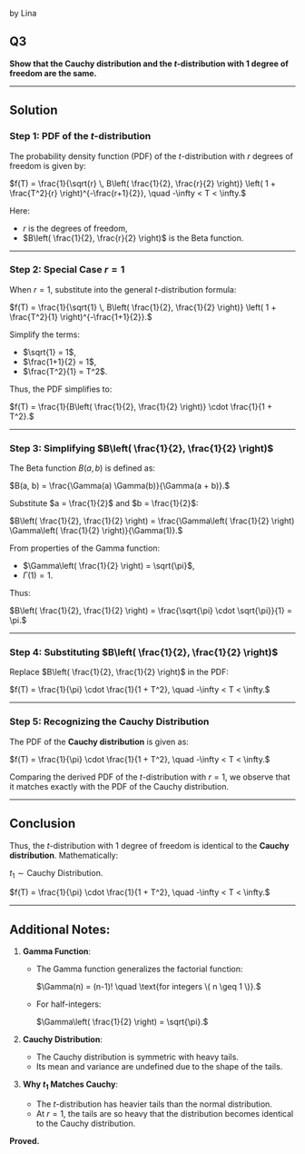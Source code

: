 by Lina
## Q3

**Show that the Cauchy distribution and the $t$-distribution with 1 degree of freedom are the same.**

---

## Solution

### Step 1: PDF of the $t$-distribution

The probability density function (PDF) of the $t$-distribution with $r$ degrees of freedom is given by:

$f(T) = \frac{1}{\sqrt{r} \, B\left( \frac{1}{2}, \frac{r}{2} \right)} \left( 1 + \frac{T^2}{r} \right)^{-\frac{r+1}{2}}, \quad -\infty < T < \infty.$

Here:
- $r$ is the degrees of freedom,
- $B\left( \frac{1}{2}, \frac{r}{2} \right)$ is the Beta function.

---

### Step 2: Special Case $r = 1$

When $r = 1$, substitute into the general $t$-distribution formula:

$f(T) = \frac{1}{\sqrt{1} \, B\left( \frac{1}{2}, \frac{1}{2} \right)} \left( 1 + \frac{T^2}{1} \right)^{-\frac{1+1}{2}}.$

Simplify the terms:
- $\sqrt{1} = 1$,
- $\frac{1+1}{2} = 1$,
- $\frac{T^2}{1} = T^2$.

Thus, the PDF simplifies to:

$f(T) = \frac{1}{B\left( \frac{1}{2}, \frac{1}{2} \right)} \cdot \frac{1}{1 + T^2}.$

---

### Step 3: Simplifying $B\left( \frac{1}{2}, \frac{1}{2} \right)$

The Beta function $B(a, b)$ is defined as:

$B(a, b) = \frac{\Gamma(a) \Gamma(b)}{\Gamma(a + b)}.$

Substitute $a = \frac{1}{2}$ and $b = \frac{1}{2}$:

$B\left( \frac{1}{2}, \frac{1}{2} \right) = \frac{\Gamma\left( \frac{1}{2} \right) \Gamma\left( \frac{1}{2} \right)}{\Gamma(1)}.$

From properties of the Gamma function:
- $\Gamma\left( \frac{1}{2} \right) = \sqrt{\pi}$,
- $\Gamma(1) = 1$.

Thus:

$B\left( \frac{1}{2}, \frac{1}{2} \right) = \frac{\sqrt{\pi} \cdot \sqrt{\pi}}{1} = \pi.$

---

### Step 4: Substituting $B\left( \frac{1}{2}, \frac{1}{2} \right)$

Replace $B\left( \frac{1}{2}, \frac{1}{2} \right)$ in the PDF:

$f(T) = \frac{1}{\pi} \cdot \frac{1}{1 + T^2}, \quad -\infty < T < \infty.$

---

### Step 5: Recognizing the Cauchy Distribution

The PDF of the **Cauchy distribution** is given as:

$f(T) = \frac{1}{\pi} \cdot \frac{1}{1 + T^2}, \quad -\infty < T < \infty.$

Comparing the derived PDF of the $t$-distribution with $r = 1$, we observe that it matches exactly with the PDF of the Cauchy distribution.

---

## Conclusion

Thus, the $t$-distribution with 1 degree of freedom is identical to the **Cauchy distribution**. Mathematically:

$t_1 \sim \text{Cauchy Distribution}.$

$f(T) = \frac{1}{\pi} \cdot \frac{1}{1 + T^2}, \quad -\infty < T < \infty.$

---

## Additional Notes:

1. **Gamma Function**:
   - The Gamma function generalizes the factorial function:
     
     $\Gamma(n) = (n-1)! \quad \text{for integers \( n \geq 1 \)}.$

   - For half-integers:
     
     $\Gamma\left( \frac{1}{2} \right) = \sqrt{\pi}.$
     

2. **Cauchy Distribution**:
   - The Cauchy distribution is symmetric with heavy tails.
   - Its mean and variance are undefined due to the shape of the tails.

3. **Why $t_1$ Matches Cauchy**:
   - The $t$-distribution has heavier tails than the normal distribution.
   - At $r = 1$, the tails are so heavy that the distribution becomes identical to the Cauchy distribution.

**Proved.**

